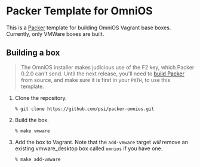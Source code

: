 # Packer Template for OmniOS

This is a [Packer][1] template for building OmniOS Vagrant base boxes.
Currently, only VMWare boxes are built.

## Building a box

 > The OmniOS installer makes judicious use of the F2 key, which Packer 0.2.0
 > can't send. Until the next release, you'll need to [build Packer][2] from
 > source, and make sure it is first in your `PATH`, to use this template.

1. Clone the repository.

   ```
   % git clone https://github.com/psi/packer-omnios.git
   ```

2. Build the box.

   ```
   % make vmware
   ```

3. Add the box to Vagrant. Note that the `add-vmware` target *will*
   remove an existing vmware_desktop box called `omnios` if you have one.

   ```
   % make add-vmware
   ```

[1]: http://packer.io
[2]: https://github.com/mitchellh/packer#developing-packer
